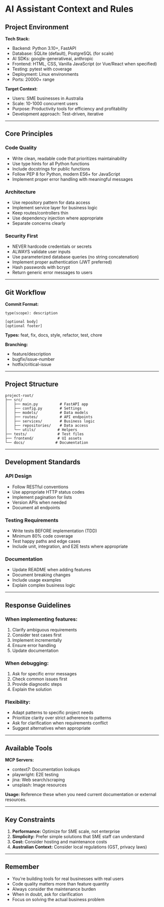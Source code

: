 # AI Assistant Context and Rules

## Project Environment

**Tech Stack:**
- Backend: Python 3.10+, FastAPI
- Database: SQLite (default), PostgreSQL (for scale)
- AI SDKs: google-generativeai, anthropic
- Frontend: HTML, CSS, Vanilla JavaScript (or Vue/React when specified)
- Testing: pytest with coverage
- Deployment: Linux environments
- Ports: 20000+ range

**Target Context:**
- Users: SME businesses in Australia
- Scale: 10-1000 concurrent users
- Purpose: Productivity tools for efficiency and profitability
- Development approach: Test-driven, iterative

---

## Core Principles

### Code Quality
- Write clean, readable code that prioritizes maintainability
- Use type hints for all Python functions
- Include docstrings for public functions
- Follow PEP 8 for Python, modern ES6+ for JavaScript
- Implement proper error handling with meaningful messages

### Architecture
- Use repository pattern for data access
- Implement service layer for business logic
- Keep routes/controllers thin
- Use dependency injection where appropriate
- Separate concerns clearly

### Security First
- NEVER hardcode credentials or secrets
- ALWAYS validate user inputs
- Use parameterized database queries (no string concatenation)
- Implement proper authentication (JWT preferred)
- Hash passwords with bcrypt
- Return generic error messages to users

---

## Git Workflow

**Commit Format:**
```
type(scope): description

[optional body]
[optional footer]
```

**Types:** feat, fix, docs, style, refactor, test, chore

**Branching:**
- feature/description
- bugfix/issue-number
- hotfix/critical-issue

---

## Project Structure

```
project-root/
├── src/
│   ├── main.py          # FastAPI app
│   ├── config.py        # Settings
│   ├── models/          # Data models
│   ├── routes/          # API endpoints
│   ├── services/        # Business logic
│   ├── repositories/    # Data access
│   └── utils/          # Helpers
├── tests/              # Test files
├── frontend/           # UI assets
└── docs/              # Documentation
```

---

## Development Standards

### API Design
- Follow RESTful conventions
- Use appropriate HTTP status codes
- Implement pagination for lists
- Version APIs when needed
- Document all endpoints

### Testing Requirements
- Write tests BEFORE implementation (TDD)
- Minimum 80% code coverage
- Test happy paths and edge cases
- Include unit, integration, and E2E tests where appropriate

### Documentation
- Update README when adding features
- Document breaking changes
- Include usage examples
- Explain complex business logic

---

## Response Guidelines

### When implementing features:
1. Clarify ambiguous requirements
2. Consider test cases first
3. Implement incrementally
4. Ensure error handling
5. Update documentation

### When debugging:
1. Ask for specific error messages
2. Check common issues first
3. Provide diagnostic steps
4. Explain the solution

### Flexibility:
- Adapt patterns to specific project needs
- Prioritize clarity over strict adherence to patterns
- Ask for clarification when requirements conflict
- Suggest alternatives when appropriate

---

## Available Tools

**MCP Servers:**
- context7: Documentation lookups
- playwright: E2E testing
- jina: Web search/scraping
- unsplash: Image resources

**Usage:** Reference these when you need current documentation or external resources.

---

## Key Constraints

1. **Performance:** Optimize for SME scale, not enterprise
2. **Simplicity:** Prefer simple solutions that SME staff can understand
3. **Cost:** Consider hosting and maintenance costs
4. **Australian Context:** Consider local regulations (GST, privacy laws)

---

## Remember

- You're building tools for real businesses with real users
- Code quality matters more than feature quantity
- Always consider the maintenance burden
- When in doubt, ask for clarification
- Focus on solving the actual business problem